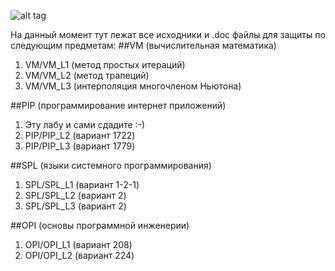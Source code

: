 ![alt tag](http://s5.pikabu.ru/post_img/2015/04/21/11/1429639209_944006780.jpg)

На данный момент тут лежат все исходники и .doc файлы для защиты по следующим предметам:
##VM (вычислительная математика)
1. VM/VM_L1 (метод простых итераций)
2. VM/VM_L2 (метод трапеций)
3. VM/VM_L3 (интерполяция многочленом Ньютона)

##PIP (программирование интернет приложений)
1. Эту лабу и сами сдадите :-)
2. PIP/PIP_L2 (вариант 1722)
3. PIP/PIP_L3 (вариант 1779)

##SPL (языки системного программирования)
1. SPL/SPL_L1 (вариант 1-2-1)
2. SPL/SPL_L2 (вариант 2)
3. SPL/SPL_L3 (вариант 2)

##OPI (основы программной инженерии)
1. OPI/OPI_L1 (вариант 208)
2. OPI/OPI_L2 (вариант 224)
